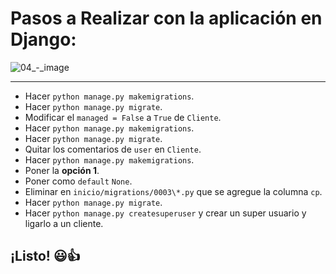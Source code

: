 # Pasos a Realizar con la aplicación en Django:

![04_-_image](https://user-images.githubusercontent.com/13952922/34891589-b47c3248-f79b-11e7-9899-ba3936134bc9.png)

***

- Hacer `python manage.py makemigrations`.
- Hacer `python manage.py migrate`.
- Modificar el `managed = False` a `True` de `Cliente`.
- Hacer `python manage.py makemigrations`.
- Hacer `python manage.py migrate`.
- Quitar los comentarios de `user` en `Cliente`.
- Hacer `python manage.py makemigrations`.
- Poner la **opción 1**.
- Poner como `default` `None`.
- Eliminar en `inicio/migrations/0003\*.py` que se agregue la columna `cp`.
- Hacer `python manage.py migrate`.
- Hacer `python manage.py createsuperuser` y crear un super usuario y ligarlo a un cliente.

## ¡Listo! :smiley::+1:
